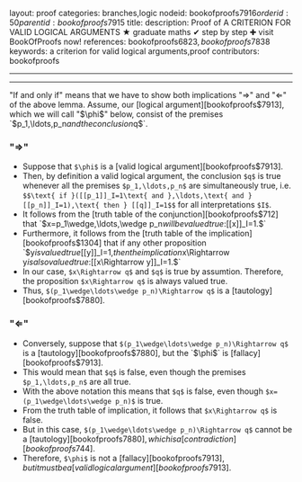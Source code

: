 layout: proof
categories: branches,logic
nodeid: bookofproofs$7916
orderid: 50
parentid: bookofproofs$7915
title: 
description:  Proof of A CRITERION FOR VALID LOGICAL ARGUMENTS &#9733; graduate maths &#10004; step by step &#10010; visit BookOfProofs now!
references: bookofproofs$6823,bookofproofs$7838
keywords: a criterion for valid logical arguments,proof
contributors: bookofproofs

---


---

"If and only if" means that we have to show both implications "$\Rightarrow$" and "$\Leftarrow$" of the above lemma. Assume, our [logical argument][bookofproofs$7913], which we will call "$\phi$" below, consist of the premises `$p_1,\ldots,p_n$` and the conclusion `$q$`.


### "$\Rightarrow$"

* Suppose that `$\phi$` is a [valid logical argument][bookofproofs$7913].
* Then, by definition a valid logical argument, the conclusion `$q$` is true whenever all the premises  `$p_1,\ldots,p_n$` are simultaneously true, i.e. `$$\text{ if }([[p_1]]_I=1\text{ and },\ldots,\text{ and }[[p_n]]_I=1),\text{ then } [[q]]_I=1$$` for all interpretations `$I$`.
* It follows from the [truth table of the conjunction][bookofproofs$712] that `$x=p_1\wedge,\ldots,\wedge p_n$` will be valued true: `$[[x]]_I=1.$`
* Furthermore, it follows from the [truth table of the implication][bookofproofs$1304] that if any other proposition `$y$` is valued true `$[[y]]_I=1,$`  then the implication `$x\Rightarrow y$` is also valued true:  `$[[x\Rightarrow y]]_I=1.$`
* In our case, `$x\Rightarrow q$` and `$q$` is true by assumtion. Therefore, the proposition `$x\Rightarrow q$` is always valued true.
* Thus, `$(p_1\wedge\ldots\wedge p_n)\Rightarrow q$` is a [tautology][bookofproofs$7880].
### "$\Leftarrow$"

* Conversely, suppose that `$(p_1\wedge\ldots\wedge p_n)\Rightarrow q$` is a [tautology][bookofproofs$7880], but the `$\phi$` is [fallacy][bookofproofs$7913].
* This would mean that `$q$` is false, even though  the premises `$p_1,\ldots,p_n$` are all true.
* With the above notation this means that `$q$` is false, even though `$x=(p_1\wedge\ldots\wedge p_n)$` is true.
* From the truth table of implication, it follows that `$x\Rightarrow q$` is false.
* But in this case, `$(p_1\wedge\ldots\wedge p_n)\Rightarrow q$` cannot be a [tautology][bookofproofs$7880], which is a [contradiction][bookofproofs$744].
* Therefore, `$\phi$` is not a [fallacy][bookofproofs$7913], but it must be a [valid logical argument][bookofproofs$7913].
